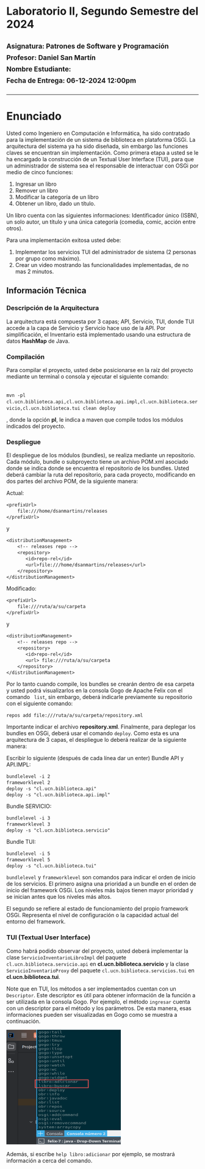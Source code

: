 
# Laboratorio II, Segundo Semestre del 2024
## <sup>Asignatura: Patrones de Software y Programación </sup> <br><sup>Profesor: Daniel San Martín</sup> <br> <sup> Nombre Estudiante: <br> </sup><sup> Fecha de Entrega: 06-12-2024 12:00pm</sup>   
<hr>

# Enunciado

Usted como Ingeniero en Computación e Informática, ha sido contratado para la implementación de un sistema de biblioteca
en plataforma OSGi. La arquitectura del sistema ya ha sido diseñada, sin embargo las funciones claves se encuentran sin
implementación. Como primera etapa a usted se le ha encargado la construcción de un Textual User Interface (TUI), para 
que un administrador de sistema sea el responsable de interactuar con OSGi por medio de cinco funciones:

1. Ingresar un libro
2. Remover un libro
3. Modificar la categoría de un libro
4. Obtener un libro, dado un título.

Un libro cuenta con las siguientes informaciones: Identificador único (ISBN), un solo autor, un título y una única categoría
(comedia, comic, acción entre otros).

Para una implementación exitosa usted debe:

1. Implementar los servicios TUI del administrador de sistema (2 personas por grupo como máximo).
2. Crear un video mostrando las funcionalidades implementadas, de no mas 2 minutos.

## Información Técnica

### Descripción de la Arquitectura
La arquitectura está compuesta por 3 capas; API, Servicio, TUI, donde TUI accede a la capa de Servicio y Servicio hace uso de la API.
Por simplificación, el Inventario está implementado usando una estructura de datos **HashMap** de Java. 

### Compilación

Para compilar el proyecto, usted debe posicionarse en la raíz del proyecto mediante un terminal o consola y ejecutar el siguiente
comando:

<code>
mvn -pl cl.ucn.biblioteca.api,cl.ucn.biblioteca.api.impl,cl.ucn.biblioteca.servicio,cl.ucn.biblioteca.tui clean deploy
</code>

, donde la opción **pl**, le indica a maven que compile todos los módulos indicados del proyecto.

### Despliegue

El despliegue de los módulos (bundles), se realiza mediante un repositorio. Cada módulo, bundle o subproyecto tiene un 
archivo POM.xml asociado donde se indica donde se encuentra el repositorio de los bundles. 
Usted deberá cambiar la ruta del repositorio, para cada proyecto, modificando en dos partes del archivo POM, de la siguiente manera:

Actual:

```
<prefixUrl>
    file:///home/dsanmartins/releases
</prefixUrl>
```
y

```
<distributionManagement>
    <!-- releases repo -->
    <repository>
       <id>repo-rel</id>
       <url>file:///home/dsanmartins/releases</url>
    </repository>
</distributionManagement>
```
Modificado:

```
<prefixUrl>
    file:///ruta/a/su/carpeta
</prefixUrl>
```
y

```
<distributionManagement>
    <!-- releases repo -->
    <repository>
       <id>repo-rel</id>
       <url> file:///ruta/a/su/carpeta
    </repository>
</distributionManagement>
```

Por lo tanto cuando compile, los bundles se crearán dentro de esa carpeta y usted podrá 
visualizarlos en la consola Gogo de Apache Felix con el comando <code> list</code>, sin embargo,
deberá indicarle previamente su repositorio con el siguiente comando:

```
repos add file:///ruta/a/su/carpeta/repository.xml
```

Importante indicar el archivo **repository.xml**. Finalmente, para deplegar los bundles en OSGi, deberá
usar el comando <code>deploy</code>.  Como esta es una arquitectura de 3 capas, el despliegue
lo deberá realizar de la siguiente manera:

Escribir lo siguiente (después de cada línea dar un enter)
Bundle API y API.IMPL:
```
bundlelevel -i 2
frameworklevel 2
deploy -s "cl.ucn.biblioteca.api"
deploy -s "cl.ucn.biblioteca.api.impl"
```
Bundle SERVICIO:
```
bundlelevel -i 3
frameworklevel 3
deploy -s "cl.ucn.biblioteca.servicio"
```
Bundle TUI:
```
bundlelevel -i 5
frameworklevel 5
deploy -s "cl.ucn.biblioteca.tui"
```
<code>bundlelevel</code> y <code>frameworklevel</code> son comandos para indicar el orden de inicio de los servicios.
El primero  asigna una prioridad a un bundle en el orden de inicio del framework OSGi. Los niveles más bajos tienen 
mayor prioridad y se inician antes que los niveles más altos.

El segundo se refiere al estado de funcionamiento del propio framework OSGi. Representa el nivel de configuración o la 
capacidad actual del entorno del framework.

### TUI (Textual User Interface)

Como habrá podido observar del proyecto, usted deberá implementar la clase <code>ServicioInventarioLibroImpl</code> del 
paquete <code>cl.ucn.biblioteca.servicio.api</code> en **cl.ucn.biblioteca.servicio** y la clase
<code>ServicioInventarioProxy</code> del paquete <code>cl.ucn.biblioteca.servicios.tui</code> en 
**cl.ucn.biblioteca.tui**. 

Note que en TUI, los métodos a ser implementados cuentan con un <code>Descriptor</code>. Este descriptor
es útil para obtener información de la función a ser utilizada en la consola Gogo. Por ejemplo, el método <code>ingresar</code>
cuenta con un descriptor para el método y los parámetros. De esta manera, esas informaciones pueden ser 
visualizadas en Gogo como se muestra a continuación.

<img height="300" src="imagenes/1.png" width="300"/>

Además, si escribe <code>help libro:adicionar</code> por ejemplo, se mostrará información a cerca del comando.


